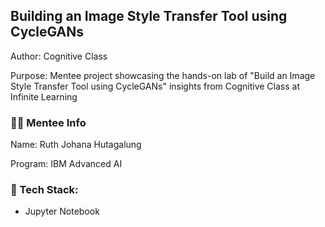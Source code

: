 ## Building an Image Style Transfer Tool using CycleGANs
Author: Cognitive Class

Purpose: Mentee project showcasing the hands-on lab of "Build an Image Style Transfer Tool using CycleGANs" insights from Cognitive Class at Infinite Learning
### :mage_woman: Mentee Info
Name: Ruth Johana Hutagalung

Program: IBM Advanced AI
### :robot: Tech Stack: 
- Jupyter Notebook
